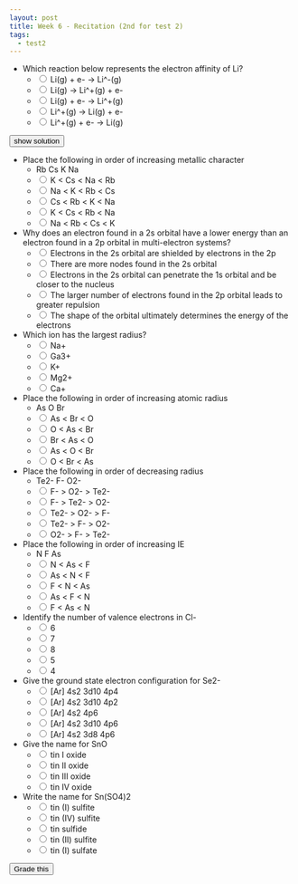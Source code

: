 ```yaml
---
layout: post
title: Week 6 - Recitation (2nd for test 2)
tags:
  - test2
---
```


+ Which reaction below represents the electron affinity of Li?
  + <input name="1" type="radio" value="a"/> Li(g) + e- -> Li^-(g)
  + <input name="1" type="radio" value="b"/> Li(g) -> Li^+(g) + e-
  + <input name="1" type="radio" value="c"/> Li(g) + e- -> Li^+(g)
  + <input name="1" type="radio" value="d"/> Li^+(g) -> Li(g) + e-
  + <input name="1" type="radio" value="e"/> Li^+(g) + e- -> Li(g)

<script>
var st1 = false;
function toggleOne() {
  st1 = !st1;
  if (st1) {
    $('#oneHint').show();
    $('#toggleOne').val('hide');
  }
  else {
    $('#oneHint').hide();
    $('#toggleOne').val('show solution');
  }
}
</script>

<input id="toggleOne" type="button" value="show solution" onclick="toggleOne()"/>

<span id="oneHint" style="display:none">The electron affinity is just adding an electron.</span>


+ Place the following in order of increasing metallic character
  + Rb Cs K Na
  + <input name="2" type="radio" value="a"/> K < Cs < Na < Rb
  + <input name="2" type="radio" value="b"/> Na < K < Rb < Cs
  + <input name="2" type="radio" value="c"/> Cs < Rb < K < Na
  + <input name="2" type="radio" value="d"/> K < Cs < Rb < Na
  + <input name="2" type="radio" value="d"/> Na < Rb < Cs < K
+ Why does an electron found in a 2s orbital have a lower energy than an electron found in a 2p orbital in multi-electron systems?
  + <input name="3" type="radio" value="a"/> Electrons in the 2s orbital are shielded by electrons in the 2p
  + <input name="3" type="radio" value="b"/> There are more nodes found in the 2s orbital
  + <input name="3" type="radio" value="c"/> Electrons in the 2s orbital can penetrate the 1s orbital and be closer to the nucleus
  + <input name="3" type="radio" value="d"/> The larger number of electrons found in the 2p orbital leads to greater repulsion
  + <input name="3" type="radio" value="e"/> The shape of the orbital ultimately determines the energy of the electrons
+ Which ion has the largest radius?
  + <input name="4" type="radio" value="a"/> Na+
  + <input name="4" type="radio" value="b"/> Ga3+
  + <input name="4" type="radio" value="c"/> K+
  + <input name="4" type="radio" value="d"/> Mg2+
  + <input name="4" type="radio" value="e"/> Ca+
+ Place the following in order of increasing atomic radius
  + As O Br
  + <input name="5" type="radio" value="a"/> As < Br < O
  + <input name="5" type="radio" value="b"/> O < As < Br
  + <input name="5" type="radio" value="c"/> Br < As < O
  + <input name="5" type="radio" value="d"/> As < O < Br
  + <input name="5" type="radio" value="e"/> O < Br < As
+ Place the following in order of decreasing radius
  + Te2- F- O2-
  + <input name="6" type="radio" value="a"/> F- > O2- > Te2-
  + <input name="6" type="radio" value="b"/> F- > Te2- > O2-
  + <input name="6" type="radio" value="c"/> Te2- > O2- > F-
  + <input name="6" type="radio" value="d"/> Te2- > F- > O2-
  + <input name="6" type="radio" value="e"/> O2- > F- > Te2-
+ Place the following in order of increasing IE
  + N F As
  + <input name="7" type="radio" value="a"/> N < As < F
  + <input name="7" type="radio" value="b"/> As < N < F
  + <input name="7" type="radio" value="c"/> F < N < As
  + <input name="7" type="radio" value="d"/> As < F < N
  + <input name="7" type="radio" value="e"/> F < As < N
+ Identify the number of valence electrons in Cl-
  + <input name="8" type="radio" value="a"/> 6
  + <input name="8" type="radio" value="b"/> 7
  + <input name="8" type="radio" value="c"/> 8
  + <input name="8" type="radio" value="d"/> 5
  + <input name="8" type="radio" value="e"/> 4
+ Give the ground state electron configuration for Se2-
  + <input name="9" type="radio" value="a"/> [Ar] 4s2 3d10 4p4
  + <input name="9" type="radio" value="b"/> [Ar] 4s2 3d10 4p2
  + <input name="9" type="radio" value="c"/> [Ar] 4s2 4p6
  + <input name="9" type="radio" value="d"/> [Ar] 4s2 3d10 4p6
  + <input name="9" type="radio" value="e"/> [Ar] 4s2 3d8 4p6
+ Give the name for SnO
  + <input name="10" type="radio" value="a"/> tin I oxide
  + <input name="10" type="radio" value="b"/> tin II oxide
  + <input name="10" type="radio" value="c"/> tin III oxide
  + <input name="10" type="radio" value="d"/> tin IV oxide
+ Write the name for Sn(SO4)2
  + <input name="11" type="radio" value="a"/> tin (I) sulfite
  + <input name="11" type="radio" value="b"/> tin (IV) sulfite
  + <input name="11" type="radio" value="c"/> tin sulfide
  + <input name="11" type="radio" value="d"/> tin (II) sulfite
  + <input name="11" type="radio" value="e"/> tin (I) sulfate

<script>
var answers = ["a", "b", "c", "c", "e", "c", "b", "c", "d", "b", "b"];
function getAnswer(number) {
  return $("input[name*="+number+"]:checked").val()
}
function validate() {
  var any = false;
  for (var i = 1; i < answers.length+1; i++) {
    var answer = getAnswer(i);
    if (!answer) {
      $("input[name*="+i+"]").parent().css("background-color","#F6F169");
      any = true;
    }
    else {
      $("input[name*="+i+"]").parent().css("background-color","");
    }
  }
  if (any) {
    toastr.error("You did not answer every question!");
  }
  return !any;
}
function grade() {
  if (!validate()) return;
  var correct = 0;
  for (var i = 1; i < answers.length+1; i++) {
    var answer = getAnswer(i);
    if (answers[i-1] == answer) {
      $("input[name*="+i+"]").parent().css("background-color","#A5FFB9");
      correct++;
    }
    else {
      $("input[name*="+i+"]").parent().css("background-color","#FFA5A5");
    }
  }
  toastr.success("Your grade is "+ ((correct/answers.length) * 100).toFixed(2) + " out of 100");
}
</script>

<input type="button" value="Grade this" onclick="grade()"/>
